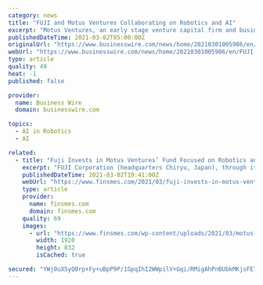 ```yaml
---
category: news
title: "FUJI and Motus Ventures Collaborating on Robotics and AI"
excerpt: "Motus Ventures, an early stage venture capital firm and business accelerator investing in deep technology businesses, announced today that FUJI Corpor"
publishedDateTime: 2021-03-02T05:00:00Z
originalUrl: "https://www.businesswire.com/news/home/20210301005906/en/FUJI-and-Motus-Ventures-Collaborating-on-Robotics-and-AI"
webUrl: "https://www.businesswire.com/news/home/20210301005906/en/FUJI-and-Motus-Ventures-Collaborating-on-Robotics-and-AI"
type: article
quality: 49
heat: -1
published: false

provider:
  name: Business Wire
  domain: businesswire.com

topics:
  - AI in Robotics
  - AI

related:
  - title: "Fuji Invests in Motus Ventures’ Fund Focused on Robotics and AI"
    excerpt: "FUJI Corporation (headquarters Chiryu, Japan), through its US subsidiary FUJI America Corporation, has joined Motus Ventures' Motus SWIF fund as a limited partner investor"
    publishedDateTime: 2021-03-02T19:41:00Z
    webUrl: "https://www.finsmes.com/2021/03/fuji-invests-in-motus-ventures-fund-focused-on-robotics-and-ai.html"
    type: article
    provider:
      name: finsmes.com
      domain: finsmes.com
    quality: 69
    images:
      - url: "https://www.finsmes.com/wp-content/uploads/2021/03/motus-ventures.png"
        width: 1920
        height: 832
        isCached: true

secured: "YWj0uXSyQ0rp+Fy+uBpP9P/1GpqIhI2WWpilV+Gqi/RMigAhPnBUbkMKjsFE7SIVOz/3S8Q5Zcxy5NTtAxYmZtPNxw8jQZSmWyFLQEPgHD10f0lSCsLw+Pe83CHkHd23KkPFIgq0QwCWN18cEkGkFMcfdZNRBuQttKRDNzhRxn73g4TLKztvtsZx5Z4i3avzi4lpWmI6dgoB0IaZ8xqWLuxkfc335hTUEmnMi9JnSib9F73WzmfOG4RpWMn7eYv5GEtU0n2ByaP0DRDmVuS4af6KJQ0U/gkp0JM35mwScofd+4uGAzCLdjxgclYV1/bqLfwAipnnHIktDm5U3P/5fVvIbtbhKGJr58yf9cn71FI=;O/Y9aPwOOrBGgU8+vcL07g=="
---
```


